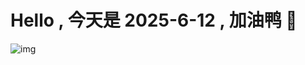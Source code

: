 
# Hello , 今天是 2025-6-12 , 加油鸭 🤭

![img](https://v1.jinrishici.com/all.svg?font-size=18&spacing=4)

